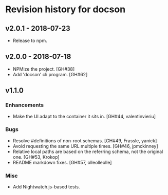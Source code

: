 # Revision history for docson 

## v2.0.1 - 2018-07-23

* Release to npm.

## v2.0.0 - 2018-07-18

* NPMize the project. [GH#38]
* Add 'docson' cli program. [GH#62]

## v1.1.0

### Enhancements

* Make the UI adapt to the container it sits in. [GH#44, valentinvieriu]

### Bugs

* Resolve #definitions of non-root schemas. [GH#49, Frassle, yanick] 
* Avoid requesting the same URL multiple times. [GH#46, jpmckinney]
* Relative local paths are based on the referring schema, not the original one. [GH#53,  Krokop]
* README markdown fixes. [GH#57, olleolleolle]

### Misc

* Add Nightwatch.js-based tests.

